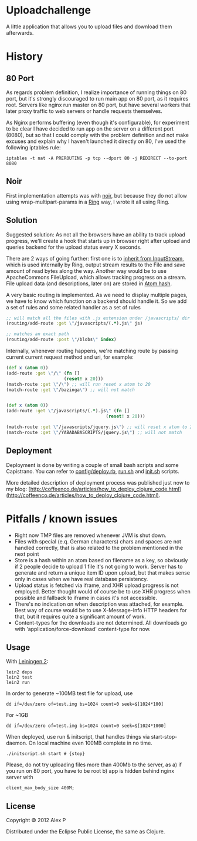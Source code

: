 # Uploadchallenge

A little application that allows you to upload files and download them afterwards.

# History

## 80 Port
As regards problem definition, I realize importance of running things on 80 port, but it's strongly discouraged to
run main app on 80 port, as it requires root. Servers like nginx run master on 80 port, but have several workers that
later proxy traffic to web servers or handle requests themselves.

As Nginx performs buffering (even though it's configurable), for experiment to be clear I have decided to run app
on the server on a different port (8080), but so that I could comply with the problem definition and not make excuses
and explain why I haven't launched it directly on 80, I've used the following iptables rule:

```
iptables -t nat -A PREROUTING -p tcp --dport 80 -j REDIRECT --to-port 8080
```

## Noir

First implementation attempts was with [noir](https://github.com/ibdknox/noir), but because they do not allow using
wrap-multipart-params in a [Ring](https://github.com/mmcgrana/ring) way, I wrote it all using Ring.


## Solution
Suggested solution: As not all the browsers have an ability to track upload progress, we'll create a hook that
starts up in browser right after upload and queries backend for the upload status every X seconds.


There are 2 ways of going further: first one is to [inherit from InputStream](https://github.com/ifesdjeen/upload-challenge/blob/master/src/uploadchallenge/file_processor.clj#L66), which is used
internally by Ring, output stream results to the File and save amount of read bytes along the way.
Another way would be to use ApacheCommons FileUpload, which allows tracking progress on a stream.
File upload data (and descriptions, later on) are stored in [Atom hash](https://github.com/ifesdjeen/upload-challenge/blob/master/src/uploadchallenge/file_processor.clj#L9).

A very basic routing is implemented. As we need to display multiple pages, we have to know which function on
a backend should handle it. So we add a set of rules and some related handler as a set of rules

```clojure
;; will match all the files with .js extension under /javascripts/ dir
(routing/add-route :get \"/javascripts/(.*).js\" js)

;; matches an exact path
(routing/add-route :post \"/blobs\" index)
```

Internally, whenever routing happens, we're matching route by passing current current request method and uri,
for example:

```clojure
(def x (atom 0))
(add-route :get \"/\" (fn []
                      (reset! x 20)))
(match-route :get \"/\") ;; will run reset x atom to 20
(match-route :get \"/bazinga\") ;; will not match


(def x (atom 0))
(add-route :get \"/javascripts/(.*).js\" (fn []
                                      (reset! x 20)))

(match-route :get \"/javascripts/jquery.js\") ;; will reset x atom to 20
(match-route :get \"/YABADABASCRIPTS/jquery.js\") ;; will not match
```

## Deployment

Deployment is done by writing a couple of small bash scripts and some Capistrano. You can refer to
[config/deploy.rb](https://github.com/ifesdjeen/upload-challenge/blob/master/src/uploadchallenge/config/deploy.rb),
[run.sh](https://github.com/ifesdjeen/upload-challenge/blob/master/src/uploadchallenge/run.sh) and
[init.sh](https://github.com/ifesdjeen/upload-challenge/blob/master/src/uploadchallenge/init.sh) scripts.

More detailed description of deployment process was published just now to my blog: [http://coffeenco.de/articles/how_to_deploy_clojure_code.html](http://coffeenco.de/articles/how_to_deploy_clojure_code.html).

# Pitfalls / known issues

  * Right now TMP files are removed whenever JVM is shut down.
  * Files with special (e.q. German characters) chars and spaces are not handled correctly, that is also related to the problem mentioned in the next point
  * Store is a hash within an atom based on filename as a key, so obviously if 2 people decide to upload 1 file it's not going to work. Server has to generate and return a unique item ID upon upload, but that makes sense only in cases when we have real database persistency.
  * Upload status is fetched via iframe, and XHR upload progress is not employed. Better thought would of course be to use XHR progress when possible and fallback to iframe in cases it's not accessible.
  * There's no indication on when description was attached, for example. Best way of course would be to use X-Message-Info HTTP headers for that, but it requires quite a significant amount of work.
  * Content-types for the downloads are not determined. All downloads go with 'application/force-download' content-type for now.

## Usage

With [Leiningen 2](https://github.com/technomancy/leiningen):

    lein2 deps
    lein2 test
    lein2 run

In order to generate ~100MB test file for upload, use

```
dd if=/dev/zero of=test.img bs=1024 count=0 seek=$[1024*100]
```
For ~1GB

```
dd if=/dev/zero of=test.img bs=1024 count=0 seek=$[1024*1000]
```

When deployed, use run & initscript, that handles things via start-stop-daemon. On local machine even 100MB complete in no time.

```
./initscript.sh start # {stop}
```

Please, do not try uploading files more than 400Mb to the server, as a) if you run on 80 port, you have to be root b) app is hidden
behind nginx server with

```
client_max_body_size 400M;
```




## License

Copyright © 2012 Alex P

Distributed under the Eclipse Public License, the same as Clojure.
